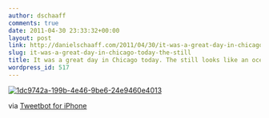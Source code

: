 ```yaml
---
author: dschaaff
comments: true
date: 2011-04-30 23:33:32+00:00
layout: post
link: http://danielschaaff.com/2011/04/30/it-was-a-great-day-in-chicago-today-the-still/
slug: it-was-a-great-day-in-chicago-today-the-still
title: It was a great day in Chicago today. The still looks like an ocean to me.
wordpress_id: 517
---
```


[![1dc9742a-199b-4e46-9be6-24e9460e4013](http://posterous.com/getfile/files.posterous.com/danielschaaff/IHCBIfyhBCEmatDgbBEaprzJyeGqnfHBbICxmfscChdqEqFoqvpakJxBzprI/1DC9742A-199B-4E46-9BE6-24E9460E4013.jpeg.scaled500.jpg)](http://posterous.com/getfile/files.posterous.com/danielschaaff/IHCBIfyhBCEmatDgbBEaprzJyeGqnfHBbICxmfscChdqEqFoqvpakJxBzprI/1DC9742A-199B-4E46-9BE6-24E9460E4013.jpeg.scaled1000.jpg)

  

via [Tweetbot for iPhone](http://tapbots.com/tweetbot)
